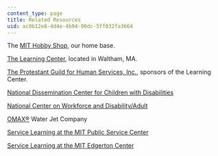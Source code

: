 ```yaml
---
content_type: page
title: Related Resources
uid: ac0b12e8-4d4e-4b94-90dc-5ff032fa3664
---
```


The [MIT Hobby Shop](http://hobbyshop.mit.edu/), our home base.

[The Learning Center](http://waltham.huntingtonhelps.com/), located in Waltham, MA.

[The Protestant Guild for Human Services, Inc.](http://www.guildhumanservices.org/), sponsors of the Learning Center.

[National Dissemination Center for Children with Disabilities](https://www.fhi360.org/projects/national-dissemination-center-children-disabilities-nichcy)

[National Center on Workforce and Disability/Adult](https://www.oshastanddown.org/)

[OMAX®](http://www.omax.com/) Water Jet Company

[Service Learning at the MIT Public Service Center](http://web.mit.edu/mitpsc/whatwedo/service-learning/)

[Service Learning at the MIT Edgerton Center](http://web.mit.edu/Edgerton/www/ServiceLearning.html)